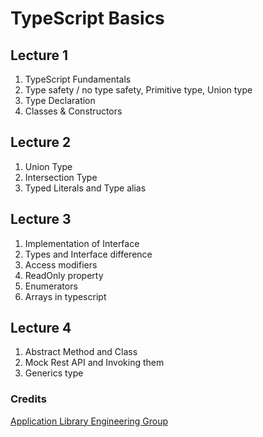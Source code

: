 # TypeScript Basics

## Lecture 1

1. TypeScript Fundamentals
2. Type safety / no type safety, Primitive type, Union type
3. Type Declaration
4. Classes & Constructors

## Lecture 2

1. Union Type
2. Intersection Type
3. Typed Literals and Type alias

## Lecture 3

1. Implementation of Interface
2. Types and Interface difference
3. Access modifiers
4. ReadOnly property
5. Enumerators
6. Arrays in typescript

## Lecture 4

1. Abstract Method and Class
2. Mock Rest API and Invoking them
3. Generics type

### Credits

[Application Library Engineering Group](http://applibgroup.github.io/)
